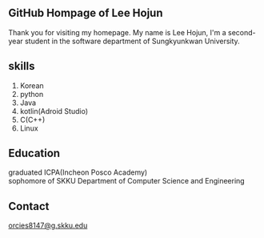 GitHub Hompage of Lee Hojun
---
Thank you for visiting my homepage. My name is Lee Hojun, I'm a second-year student in the software department of Sungkyunkwan University. 

skills
---
1. Korean
2. python
3. Java
4. kotlin(Adroid Studio)
5. C(C++)
6. Linux

Education
---
graduated ICPA(Incheon Posco Academy)\
sophomore of SKKU Department of Computer Science and Engineering

Contact
---
orcies8147@g.skku.edu
